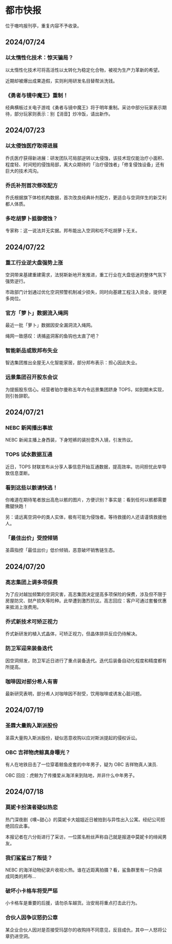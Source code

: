 # 都市快报

位于嗷呜报刊亭，重复内容不予收录。

## 2024/07/24

### 以太惰性化技术：惊天骗局？

以太惰性化技术可将高活性以太转化为稳定化合物，被视为生产力革新的希望。

近期却被爆出成果造假，实则利用研发名目替帮派洗钱。

### 《勇者与镜中魔王》重制！

经典横板过关电子游戏《勇者与镜中魔王》将于明年重制。采访中部分玩家表示期待，部分玩家则表示：别【消音】炒冷饭，请出新作。

## 2024/07/23

### 以太侵蚀医疗取得进展

乔氏医疗获得新进展：研发团队可局部逆转以太侵蚀，该技术现仅能治疗小面积、程度轻、时间短的侵蚀局部，离大众期待的「治疗侵蚀者」「修复侵蚀设备」还有巨大的技术鸿沟。

### 乔氏补剂首次修改配方

乔氏根据旗下体检机构数据，首次改良经典补剂配方，更适合与空洞伴生的新艾利都人体质。

### 多吃胡萝卜抵御侵蚀？

专家称：这一说法并无实据。邦布能出入空洞和吃不吃胡萝卜无关。

###

## 2024/07/22

### 重工行业逆大盘强势上涨

空洞带来基建重建需求，法努斯新地开发推进，重工行业在大盘低迷的整体气氛下强势逆行。

市政部门计划通过优化空洞预警机制减少损失，同时向基建工程注入资金，提供更多岗位。

### 官方「萝卜」数据流入绳网

最近一批「萝卜」数据因安全漏洞流入绳网。

绳网一致感叹：诱捕盗洞客的鱼钩也太直了吧？

### 智能新品或致邦布失业

智选集团推出全屋无人化智能家居，部分邦布表示：担心因此失业。

### 远景集团召开股东会议

为提振股东信心。经营者铂尔曼称五年内令远景集团跻身 TOPS，如到期未实现，则引咎辞职。

## 2024/07/21

### NEBC 新闻播出事故

NEBC 新闻主播上身西装，下身短裤的装扮意外入镜，引发热议。

### TOPS 试水数据互通

近日，TOPS 财联宣布从分享人事信息开始互通数据，提高效率。坊间担忧此举导致信息垄断。

### 看到这些以骸请快逃！

你难道在期待笔者放出高危以骸的图片，方便识别？事实是：看到任何以骸都需要撒腿快跑！

另：请远离空洞中的类人实体，极有可能为侵蚀者。等待救援的人还请谨慎救援他人。

### 「最佳出价」受控倾销

圣霖指控「最佳出价」低价倾销，恶意破坏销售链生态。

## 2024/07/20

### 高志集团上调多项保费

为了应对越加频繁的空洞灾害，高志集团决定提高多项保险的保费，涉及但不限于房屋防灾、财产损失等险种。此举遭到激烈抗议。高志回应：客户可通过套餐优惠来抵消上涨费用。

### 乔式新技术可矫正视力

乔式新研发的植入式晶体，可矫正视力，但晶体排异反应仍待解决。

### 防卫军迎来装备迭代

因空洞频发，防卫军近日进行了重点装备迭代。迭代后装备自动化程度和精度都有所提高。

### 咖啡因对部分希人有害

最新研究表明，部分希人对咖啡因不耐受，饮用咖啡或诱发心脏问题。

## 2024/07/19

### 圣霖大量购入斯派股份

圣霖大量购入斯派股份，疑似恶意收购以应对斯派提起的侵权诉讼。

### OBC 吉祥物虎鲸真身曝光？

有人在地铁目击了一位穿着鲸鱼皮套的中年男子，疑为 OBC 吉祥物真人演员.

OBC 回应：虎鲸为了传播爱从海洋来到陆地，并非什么中年男子。

## 2024/07/18

### 莫妮卡扮演者疑似热恋

热门深夜剧《噢~甜心》的莫妮卡大姐姐近日被拍到与异性出入公寓。经纪公司拒绝回应此事。

本报记者在六分街进行了采访，一位匿名粉丝声称自己就是报道中莫妮卡的绯闻男友。

### 我们鲨鲨出了叛徒？

NEBC 的海洋动物纪录片收视火热。谁在近距离拍摄？看，鲨鱼群里有一只伪装成同类的邦布...

### 破坏小卡格车将受严惩

小卡格车是重要的后援，请勿杀车越货。治安局将重点打击此行为。

### 合伙人因争议怒扔公章

某企业合伙人因对是否接受玛瑟尔的收购持不同意见，反目成仇，其中一人怒将公章扔进空洞。
